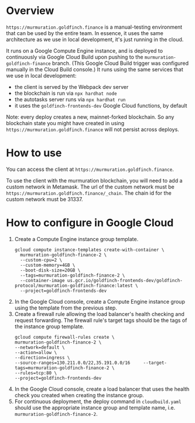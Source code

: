 # Overview

`https://murmuration.goldfinch.finance` is a manual-testing environment that can be used by the entire team. In essence, it uses the same architecture as we use in local development, it's just running in the cloud.

It runs on a Google Compute Engine instance, and is deployed to continuously via Google Cloud Build upon pushing to the `murmuration-goldfinch-finance` branch. (This Google Cloud Build trigger was configured manually in the Cloud Build console.) It runs using the same services that we use in local development:
- the client is served by the Webpack dev server
- the blockchain is run via `npx hardhat node`
- the autotasks server runs via `npx hardhat run`
- it uses the `goldfinch-frontends-dev` Google Cloud functions, by default

Note: every deploy creates a new, mainnet-forked blockchain. So any blockchain state you might have created in using `https://murmuration.goldfinch.finance` will not persist across deploys.

# How to use

You can access the client at `https://murmuration.goldfinch.finance`.

To use the client with the murmuration blockchain, you will need to add a custom network in Metamask. The url of the custom network must be `https://murmuration.goldfinch.finance/_chain`. The chain id for the custom network must be 31337.

# How to configure in Google Cloud

1. Create a Compute Engine instance group template.
    ```
    gcloud compute instance-templates create-with-container \
      murmuration-goldfinch-finance-2 \
      --custom-cpu=2 \
      --custom-memory=4GB \
      --boot-disk-size=20GB \
      --tags=murmuration-goldfinch-finance-2 \
      --container-image us.gcr.io/goldfinch-frontends-dev/goldfinch-protocol/murmuration-goldfinch-finance:latest \
      --project=goldfinch-frontends-dev
    ```
1. In the Google Cloud console, create a Compute Engine instance group using the template from the previous step.
1. Create a firewall rule allowing the load balancer's health checking and request forwarding. The firewall rule's target tags should be the tags of the instance group template.
    ```
    gcloud compute firewall-rules create \
    murmuration-goldfinch-finance-2 \
    --network=default \
    --action=allow \
    --direction=ingress \
    --source-ranges=130.211.0.0/22,35.191.0.0/16     --target-tags=murmuration-goldfinch-finance-2 \
    --rules=tcp:80 \
    --project=goldfinch-frontends-dev
    ```
1. In the Google Cloud console, create a load balancer that uses the health check you created when creating the instance group.
1. For continuous deployment, the deploy command in `cloudbuild.yaml` should use the appropriate instance group and template name, i.e. `murmuration-goldfinch-finance-2`.
